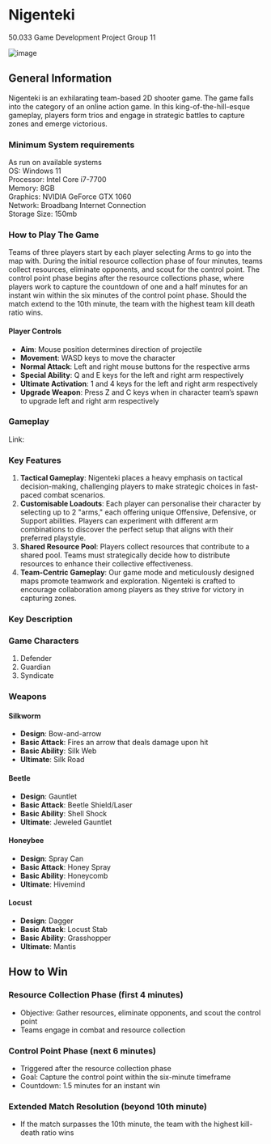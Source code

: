 # Nigenteki
 50.033 Game Development Project Group 11

![image](https://github.com/50033-game-design-and-development/50033-final-project-team/assets/29447484/4b051272-87c6-4251-a631-d1e4241387bd)

## General Information
Nigenteki is an exhilarating team-based 2D shooter game. The game falls into the category of an online action game. In this king-of-the-hill-esque gameplay, players form trios and engage in strategic battles to capture zones and emerge victorious.

### Minimum System requirements
As run on available systems<br/>
OS: Windows 11<br/>
Processor: Intel Core i7-7700<br/>
Memory: 8GB<br/>
Graphics: NVIDIA GeForce GTX 1060<br/>
Network: Broadbang Internet Connection<br/>
Storage Size: 150mb

### How to Play The Game

Teams of three players start by each player selecting Arms to go into the map with. During the initial resource collection phase of four minutes, teams collect resources, eliminate opponents, and scout for the control point. The control point phase begins after the resource collections phase, where players work to capture the countdown of one and a half minutes for an instant win within the six minutes of the control point phase. Should the match extend to the 10th minute, the team with the highest team kill death ratio wins.

#### Player Controls
- **Aim**: Mouse position determines direction of projectile
- **Movement**: WASD keys to move the character
- **Normal Attack**: Left and right mouse buttons for the respective arms
- **Special Ability**: Q and E keys for the left and right arm respectively
- **Ultimate Activation**: 1 and 4 keys for the left and right arm respectively
- **Upgrade Weapon**: Press Z and C keys when in character team’s spawn to upgrade left and right arm respectively

### Gameplay
Link: 

### Key Features
1. **Tactical Gameplay**: Nigenteki places a heavy emphasis on tactical decision-making, challenging players to make strategic choices in fast-paced combat scenarios.
2. **Customisable Loadouts**: Each player can personalise their character by selecting up to 2 "arms," each offering unique Offensive, Defensive, or Support abilities. Players can experiment with different arm combinations to discover the perfect setup that aligns with their preferred playstyle.
3. **Shared Resource Pool**: Players collect resources that contribute to a shared pool. Teams must strategically decide how to distribute resources to enhance their collective effectiveness.
4. **Team-Centric Gameplay**: Our game mode and meticulously designed maps promote teamwork and exploration. Nigenteki is crafted to encourage collaboration among players as they strive for victory in capturing zones.

### Key Description

### Game Characters
1. Defender
2. Guardian
3. Syndicate

### Weapons
#### Silkworm
- **Design**: Bow-and-arrow
- **Basic Attack**: Fires an arrow that deals damage upon hit
- **Basic Ability**: Silk Web
- **Ultimate**: Silk Road

#### Beetle
- **Design**: Gauntlet
- **Basic Attack**: Beetle Shield/Laser
- **Basic Ability**: Shell Shock
- **Ultimate**: Jeweled Gauntlet

#### Honeybee
- **Design**: Spray Can
- **Basic Attack**: Honey Spray
- **Basic Ability**: Honeycomb
- **Ultimate**: Hivemind

#### Locust
- **Design**: Dagger
- **Basic Attack**: Locust Stab
- **Basic Ability**: Grasshopper
- **Ultimate**: Mantis


## How to Win
### Resource Collection Phase (first 4 minutes)
- Objective: Gather resources, eliminate opponents, and scout the control point
- Teams engage in combat and resource collection

### Control Point Phase (next 6 minutes)
- Triggered after the resource collection phase
- Goal: Capture the control point within the six-minute timeframe
- Countdown: 1.5 minutes for an instant win

### Extended Match Resolution (beyond 10th minute)
- If the match surpasses the 10th minute, the team with the highest kill-death ratio wins

